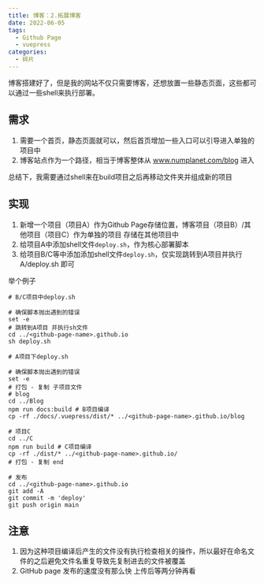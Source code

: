 ```yaml
---
title: 博客：2.拓展博客
date: 2022-06-05
tags: 
  - Github Page
  - vuepress
categories: 
  - 碎片
---
```


博客搭建好了，但是我的网站不仅只需要博客，还想放置一些静态页面，这些都可以通过一些shell来执行部署。

<!-- more -->

## 需求

1. 需要一个首页，静态页面就可以，然后首页增加一些入口可以引导进入单独的项目中
2. 博客站点作为一个路径，相当于博客整体从 www.numplanet.com/blog 进入

总结下，我需要通过shell来在build项目之后再移动文件夹并组成新的项目

## 实现

1. 新增一个项目（项目A）作为Github Page存储位置，博客项目（项目B）/其他项目（项目C）作为单独的项目 存储在其他项目中
2. 给项目A中添加shell文件`deploy.sh`，作为核心部署脚本
3. 给项目B/C等中添加添加shell文件`deploy.sh`，仅实现跳转到A项目并执行 A/deploy.sh 即可

举个例子

```shell
# B/C项目中deploy.sh

# 确保脚本抛出遇到的错误
set -e
# 跳转到A项目 并执行sh文件
cd ../<github-page-name>.github.io
sh deploy.sh
```

```shell
# A项目下deploy.sh

# 确保脚本抛出遇到的错误
set -e
# 打包 - 复制 子项目文件
# blog 
cd ../Blog
npm run docs:build # B项目编译
cp -rf ./docs/.vuepress/dist/* ../<github-page-name>.github.io/blog

# 项目C
cd ../C
npm run build # C项目编译
cp -rf ./dist/* ../<github-page-name>.github.io/
# 打包 - 复制 end

# 发布
cd ../<github-page-name>.github.io
git add -A
git commit -m 'deploy'
git push origin main
```

## 注意

1. 因为这种项目编译后产生的文件没有执行检查相关的操作，所以最好在命名文件的之后避免文件名重复导致先复制进去的文件被覆盖
2. GitHub page 发布的速度没有那么快 上传后等两分钟再看
